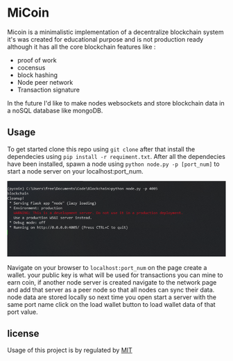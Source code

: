 # MiCoin

Micoin is a minimalistic implementation of a decentralize blockchain system it's was created for educational purpose and is not production ready although it has all the core blockchain features like :
- proof of work
- cocensus
- block hashing
- Node peer network
- Transaction signature

In the future I'd like to make nodes websockets and store blockchain data in a  noSQL database like mongoDB.

## Usage
To get started clone this repo using ` git clone ` after that install the dependecies using `pip install -r requiment.txt`. After all the dependecies have been installed, spawn a node using `python node.py -p [port_num]` to start a node server on your localhost:port_num.

![start node server](assets/node_start.png)

Navigate on your browser to `localhost:port_num` on the page create a wallet. your public key is what will be used for transactions you can mine to earn coin, if another node server is created navigate to the network page and add that server as a peer node so that all nodes can sync their data. node data are stored locally so next time you open start a server with the same port name click on the load wallet button to load wallet data of that port value.

## license
Usage of this project is by regulated by [MIT](LICENSE)